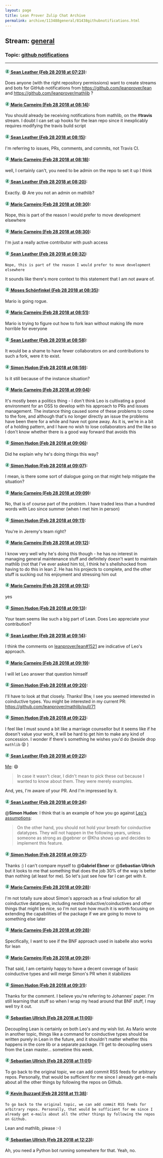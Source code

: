```yaml
---
layout: page
title: Lean Prover Zulip Chat Archive 
permalink: archive/113488general/81438githubnotifications.html
---
```


## Stream: [general](index.html)
### Topic: [github notifications](81438githubnotifications.html)

---

#### [![Click to go to Zulip](../../assets/img/zulip2.png) Sean Leather (Feb 28 2018 at 07:23)](https://leanprover.zulipchat.com/#narrow/stream/113488-general/topic/github%20notifications/near/123077197):
Does anyone (with the right repository permissions) want to create streams and bots for GitHub notifications from https://github.com/leanprover/lean and https://github.com/leanprover/mathlib ?

#### [![Click to go to Zulip](../../assets/img/zulip2.png) Mario Carneiro (Feb 28 2018 at 08:14)](https://leanprover.zulipchat.com/#narrow/stream/113488-general/topic/github%20notifications/near/123078594):
You should already be receiving notifications from mathlib, on the #**travis** stream. I doubt I can set up hooks for the lean repo since it inexplicably requires modifying the travis build script

#### [![Click to go to Zulip](../../assets/img/zulip2.png) Sean Leather (Feb 28 2018 at 08:15)](https://leanprover.zulipchat.com/#narrow/stream/113488-general/topic/github%20notifications/near/123078606):
I'm referring to issues, PRs, comments, and commits, not Travis CI.

#### [![Click to go to Zulip](../../assets/img/zulip2.png) Mario Carneiro (Feb 28 2018 at 08:18)](https://leanprover.zulipchat.com/#narrow/stream/113488-general/topic/github%20notifications/near/123078694):
well, I certainly can't, you need to be admin on the repo to set it up I think

#### [![Click to go to Zulip](../../assets/img/zulip2.png) Sean Leather (Feb 28 2018 at 08:20)](https://leanprover.zulipchat.com/#narrow/stream/113488-general/topic/github%20notifications/near/123078741):
Exactly. :smile: Are you not an admin on mathlib?

#### [![Click to go to Zulip](../../assets/img/zulip2.png) Mario Carneiro (Feb 28 2018 at 08:30)](https://leanprover.zulipchat.com/#narrow/stream/113488-general/topic/github%20notifications/near/123079024):
Nope, this is part of the reason I would prefer to move development elsewhere

#### [![Click to go to Zulip](../../assets/img/zulip2.png) Mario Carneiro (Feb 28 2018 at 08:30)](https://leanprover.zulipchat.com/#narrow/stream/113488-general/topic/github%20notifications/near/123079027):
I'm just a really active contributor with push access

#### [![Click to go to Zulip](../../assets/img/zulip2.png) Sean Leather (Feb 28 2018 at 08:32)](https://leanprover.zulipchat.com/#narrow/stream/113488-general/topic/github%20notifications/near/123079092):
```quote
Nope, this is part of the reason I would prefer to move development elsewhere
```

It sounds like there's more context to this statement that I am not aware of.

#### [![Click to go to Zulip](../../assets/img/zulip2.png) Moses Schönfinkel (Feb 28 2018 at 08:35)](https://leanprover.zulipchat.com/#narrow/stream/113488-general/topic/github%20notifications/near/123079149):
Mario is going rogue.

#### [![Click to go to Zulip](../../assets/img/zulip2.png) Mario Carneiro (Feb 28 2018 at 08:51)](https://leanprover.zulipchat.com/#narrow/stream/113488-general/topic/github%20notifications/near/123079568):
Mario is trying to figure out how to fork lean without making life more horrible for everyone

#### [![Click to go to Zulip](../../assets/img/zulip2.png) Sean Leather (Feb 28 2018 at 08:58)](https://leanprover.zulipchat.com/#narrow/stream/113488-general/topic/github%20notifications/near/123079773):
It would be a shame to have fewer collaborators on and contributions to such a fork, were it to exist.

#### [![Click to go to Zulip](../../assets/img/zulip2.png) Simon Hudon (Feb 28 2018 at 08:59)](https://leanprover.zulipchat.com/#narrow/stream/113488-general/topic/github%20notifications/near/123079779):
Is it still because of the instance situation?

#### [![Click to go to Zulip](../../assets/img/zulip2.png) Mario Carneiro (Feb 28 2018 at 09:04)](https://leanprover.zulipchat.com/#narrow/stream/113488-general/topic/github%20notifications/near/123079945):
It's mostly been a politics thing - I don't think Leo is cultivating a good environment for an OSS to develop with his approach to PRs and issues management. The instance thing caused some of these problems to come to the fore, and although that's no longer directly an issue the problems have been there for a while and have not gone away. As it is, we're in a bit of a holding pattern, and I have no wish to lose collaborators and the like so I don't know whether there is a good way forward that avoids this

#### [![Click to go to Zulip](../../assets/img/zulip2.png) Simon Hudon (Feb 28 2018 at 09:06)](https://leanprover.zulipchat.com/#narrow/stream/113488-general/topic/github%20notifications/near/123080023):
Did he explain why he's doing things this way?

#### [![Click to go to Zulip](../../assets/img/zulip2.png) Simon Hudon (Feb 28 2018 at 09:07)](https://leanprover.zulipchat.com/#narrow/stream/113488-general/topic/github%20notifications/near/123080038):
I mean, is there some sort of dialogue going on that might help mitigate the situation?

#### [![Click to go to Zulip](../../assets/img/zulip2.png) Mario Carneiro (Feb 28 2018 at 09:09)](https://leanprover.zulipchat.com/#narrow/stream/113488-general/topic/github%20notifications/near/123080107):
No, that is of course part of the problem. I have traded less than a hundred words with Leo since summer (when I met him in person)

#### [![Click to go to Zulip](../../assets/img/zulip2.png) Simon Hudon (Feb 28 2018 at 09:11)](https://leanprover.zulipchat.com/#narrow/stream/113488-general/topic/github%20notifications/near/123080195):
You're in Jeremy's team right?

#### [![Click to go to Zulip](../../assets/img/zulip2.png) Mario Carneiro (Feb 28 2018 at 09:12)](https://leanprover.zulipchat.com/#narrow/stream/113488-general/topic/github%20notifications/near/123080239):
I know very well why he's doing this though - he has no interest in managing general maintenance stuff and definitely doesn't want to maintain mathlib (not that I've ever asked him to), I think he's shellshocked from having to do this in lean 2. He has his projects to complete, and the other stuff is sucking out his enjoyment and stressing him out

#### [![Click to go to Zulip](../../assets/img/zulip2.png) Mario Carneiro (Feb 28 2018 at 09:12)](https://leanprover.zulipchat.com/#narrow/stream/113488-general/topic/github%20notifications/near/123080240):
yes

#### [![Click to go to Zulip](../../assets/img/zulip2.png) Simon Hudon (Feb 28 2018 at 09:13)](https://leanprover.zulipchat.com/#narrow/stream/113488-general/topic/github%20notifications/near/123080246):
Your team seems like such a big part of Lean. Does Leo appreciate your contribution?

#### [![Click to go to Zulip](../../assets/img/zulip2.png) Sean Leather (Feb 28 2018 at 09:14)](https://leanprover.zulipchat.com/#narrow/stream/113488-general/topic/github%20notifications/near/123080294):
I think the comments on [leanprover/lean#1521](https://github.com/leanprover/lean/issues/1521) are indicative of Leo's approach.

#### [![Click to go to Zulip](../../assets/img/zulip2.png) Mario Carneiro (Feb 28 2018 at 09:19)](https://leanprover.zulipchat.com/#narrow/stream/113488-general/topic/github%20notifications/near/123080413):
I will let Leo answer that question himself

#### [![Click to go to Zulip](../../assets/img/zulip2.png) Simon Hudon (Feb 28 2018 at 09:20)](https://leanprover.zulipchat.com/#narrow/stream/113488-general/topic/github%20notifications/near/123080460):
I'll have to look at that closely. Thanks! Btw, I see you seemed interested in coinductive types. You might be interested in my current PR: https://github.com/leanprover/mathlib/pull/71

#### [![Click to go to Zulip](../../assets/img/zulip2.png) Simon Hudon (Feb 28 2018 at 09:22)](https://leanprover.zulipchat.com/#narrow/stream/113488-general/topic/github%20notifications/near/123080509):
I feel like I must sound a bit like a marriage counsellor but it seems like if he doesn't value your work, it will be hard to get him to make any kind of concession. I wonder if there's something he wishes you'd do (beside drop `mathlib` :stuck_out_tongue_closed_eyes: )

#### [![Click to go to Zulip](../../assets/img/zulip2.png) Sean Leather (Feb 28 2018 at 09:22)](https://leanprover.zulipchat.com/#narrow/stream/113488-general/topic/github%20notifications/near/123080510):
[Me](https://github.com/leanprover/lean/issues/1521#issuecomment-294447574): :smile: 

> In case it wasn't clear, I didn't mean to pick these out because I wanted to know about them. They were merely examples.

And, yes, I'm aware of your PR. And I'm impressed by it.

#### [![Click to go to Zulip](../../assets/img/zulip2.png) Sean Leather (Feb 28 2018 at 09:24)](https://leanprover.zulipchat.com/#narrow/stream/113488-general/topic/github%20notifications/near/123080554):
@**Simon Hudon**: I think that is an example of how you go against [Leo's assumptions](https://github.com/leanprover/lean/issues/1521#issuecomment-294363143):

> On the other hand, you should not hold your breath for coinductive datatypes. They will not happen in the following years, unless someone as strong as @gebner or @Kha shows up and decides to implement this feature.

#### [![Click to go to Zulip](../../assets/img/zulip2.png) Simon Hudon (Feb 28 2018 at 09:27)](https://leanprover.zulipchat.com/#narrow/stream/113488-general/topic/github%20notifications/near/123080614):
Thanks :) I can't compare myself to @**Gabriel Ebner** or @**Sebastian Ullrich** but it looks to me that something that does the job 30% of the way is better than nothing (at least for me). So let's just see how far I can get with it.

#### [![Click to go to Zulip](../../assets/img/zulip2.png) Mario Carneiro (Feb 28 2018 at 09:28)](https://leanprover.zulipchat.com/#narrow/stream/113488-general/topic/github%20notifications/near/123080665):
I'm not totally sure about Simon's approach as a final solution for all coinductive datatypes, including nested inductive/coinductives and other things that might be nice, so I'm not sure how much it is worth focusing on extending the capabilities of the package if we are going to move to something else later

#### [![Click to go to Zulip](../../assets/img/zulip2.png) Mario Carneiro (Feb 28 2018 at 09:28)](https://leanprover.zulipchat.com/#narrow/stream/113488-general/topic/github%20notifications/near/123080668):
Specifically, I want to see if the BNF approach used in isabelle also works for lean

#### [![Click to go to Zulip](../../assets/img/zulip2.png) Mario Carneiro (Feb 28 2018 at 09:29)](https://leanprover.zulipchat.com/#narrow/stream/113488-general/topic/github%20notifications/near/123080682):
That said, I am certainly happy to have a decent coverage of basic coinductive types and will merge Simon's PR when it stabilizes

#### [![Click to go to Zulip](../../assets/img/zulip2.png) Simon Hudon (Feb 28 2018 at 09:31)](https://leanprover.zulipchat.com/#narrow/stream/113488-general/topic/github%20notifications/near/123080737):
Thanks for the comment. I believe you're referring to Johannes' paper. I'm still learning that stuff so when I wrap my head around that BNF stuff, I may well try it out.

#### [![Click to go to Zulip](../../assets/img/zulip2.png) Sebastian Ullrich (Feb 28 2018 at 11:00)](https://leanprover.zulipchat.com/#narrow/stream/113488-general/topic/github%20notifications/near/123083344):
Decoupling Lean is certainly on both Leo's and my wish list. As Mario wrote in another topic, things like a command for coinductive types should be written purely in Lean in the future, and it shouldn't matter whether this happens in the core lib or a separate package. I'll get to decoupling users from the Lean master... sometime this week.

#### [![Click to go to Zulip](../../assets/img/zulip2.png) Sebastian Ullrich (Feb 28 2018 at 11:01)](https://leanprover.zulipchat.com/#narrow/stream/113488-general/topic/github%20notifications/near/123083365):
To go back to the original topic, we can add commit RSS feeds for arbitrary repos. Personally, that would be sufficient for me since I already get e-mails about all the other things by following the repos on Github.

#### [![Click to go to Zulip](../../assets/img/zulip2.png) Kevin Buzzard (Feb 28 2018 at 11:38)](https://leanprover.zulipchat.com/#narrow/stream/113488-general/topic/github%20notifications/near/123084544):
```quote
To go back to the original topic, we can add commit RSS feeds for arbitrary repos. Personally, that would be sufficient for me since I already get e-mails about all the other things by following the repos on Github.
```
Lean and mathlib, please :-)

#### [![Click to go to Zulip](../../assets/img/zulip2.png) Sebastian Ullrich (Feb 28 2018 at 12:23)](https://leanprover.zulipchat.com/#narrow/stream/113488-general/topic/github%20notifications/near/123085938):
Ah, you need a Python bot running somewhere for that. Yeah, no.

